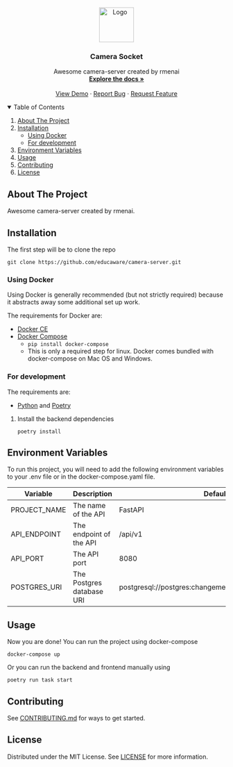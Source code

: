 <br />
<p align="center">
  <a href="https://github.com/educaware/camera-server">
    <img src="https://cdn.worldvectorlogo.com/logos/fastapi-1.svg" alt="Logo" width="80" height="80">
  </a>

<h3 align="center">Camera Socket</h3>

  <p align="center">
    Awesome camera-server created by rmenai
    <br />
    <a href="https://github.com/educaware/camera-server"><strong>Explore the docs »</strong></a>
    <br />
    <br />
    <a href="https://github.com/educaware/camera-server">View Demo</a>
    ·
    <a href="https://github.com/educaware/camera-server/issues/new?assignees=&labels=&template=bug_report.md&title=">Report Bug</a>
    ·
    <a href="https://github.com/educaware/camera-server/issues/new?assignees=&labels=&template=feature_request.md&title=">Request Feature</a>
  </p>

<!-- TABLE OF CONTENTS -->
<details open="open">
  <summary>Table of Contents</summary>
  <ol>
    <li>
      <a href="#about-the-project">About The Project</a>
    </li>
    <li>
      <a href="#installation">Installation</a>
      <ul>
        <li><a href="#using-docker">Using Docker</a></li>
        <li><a href="#for-development">For development</a></li>
      </ul>
    </li>
    <li>
      <a href="#environment-variables">Environment Variables</a>
    </li>
    <li><a href="#usage">Usage</a></li>
    <li><a href="#contributing">Contributing</a></li>
    <li><a href="#license">License</a></li>
  </ol>
</details>



<!-- ABOUT THE PROJECT -->

## About The Project

Awesome camera-server created by rmenai.


<!-- INSTALLATION -->

## Installation

The first step will be to clone the repo

```shell
git clone https://github.com/educaware/camera-server.git
```

### Using Docker

Using Docker is generally recommended (but not strictly required) because it abstracts away some additional set up work.

The requirements for Docker are:

* [Docker CE](https://docs.docker.com/install/)
* [Docker Compose](https://docs.docker.com/compose/install/)
    * `pip install docker-compose`
    * This is only a required step for linux. Docker comes bundled with docker-compose on Mac OS and Windows.

### For development

The requirements are:

* [Python](https://www.python.org/downloads/) and [Poetry](https://python-poetry.org/docs/)

1. Install the backend dependencies
   ```shell
   poetry install
   ```

## Environment Variables

To run this project, you will need to add the following environment variables to your .env file or in the
docker-compose.yaml file.

| Variable     | Description               | Default                                                |
|--------------|---------------------------|--------------------------------------------------------|
| PROJECT_NAME | The name of the API       | FastAPI                                                |
| API_ENDPOINT | The endpoint of the API   | /api/v1                                                |
| API_PORT     | The API port              | 8080                                                   |
| POSTGRES_URI | The Postgres database URI | postgresql://postgres:changeme@localhost:5432/postgres |

<!-- USAGE EXAMPLES -->

## Usage

Now you are done! You can run the project using docker-compose

```shell
docker-compose up
```

Or you can run the backend and frontend manually using

```shell
poetry run task start
```

## Contributing

See [CONTRIBUTING.md](https://github.com/educaware/camera-server/blob/main/CONTRIBUTING.md) for ways to get started.

<!-- LICENSE -->

## License

Distributed under the MIT License. See [LICENSE](https://github.com/educaware/camera-server/blob/main/LICENSE) for more information.
